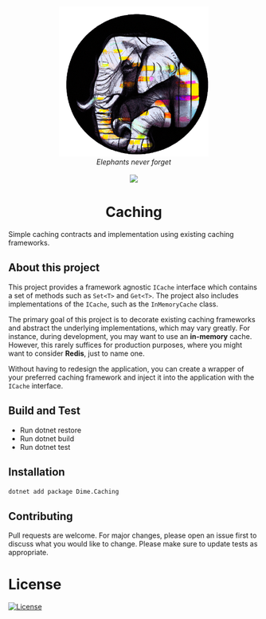 <div align="center">
    <img src="assets/logo.png" height="300" />
</div>

<div align="center">
    <i>Elephants never forget</i>
</div>

<div>&nbsp;</div>
<div align="center">
    <img src="http://img.shields.io/:license-mit-brightgreen.svg?style=flat-square" />
</div>

<div align="center">
    <h1>Caching</h1>
</div>

Simple caching contracts and implementation using existing caching frameworks.

## About this project

This project provides a framework agnostic `ICache` interface which contains a set of methods such as `Set<T>` and `Get<T>`. The project also includes implementations of the `ICache`, such as the `InMemoryCache` class.

The primary goal of this project is to decorate existing caching frameworks and abstract the underlying implementations, which may vary greatly. For instance, during development, you may want to use an **in-memory** cache. However, this rarely suffices for production purposes, where you might want to consider **Redis**, just to name one. 

Without having to redesign the application, you can create a wrapper of your preferred caching framework and inject it into the application with the `ICache` interface.

## Build and Test

- Run dotnet restore
- Run dotnet build
- Run dotnet test

## Installation

`dotnet add package Dime.Caching`

## Contributing

Pull requests are welcome. For major changes, please open an issue first to discuss what you would like to change.
Please make sure to update tests as appropriate.

# License

[![License](http://img.shields.io/:license-mit-brightgreen.svg?style=flat-square)](http://badges.mit-license.org)
